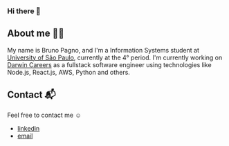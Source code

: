 ### Hi there 👋

## About me 👨‍💻
My name is Bruno Pagno, and I'm a Information Systems student at [University of São Paulo](https://en.wikipedia.org/wiki/University_of_S%C3%A3o_Paulo), currently at the 4° period.
I'm currently working on [Darwin Careers](https://www.darwincareers.com/) as a fullstack software engineer using technologies like Node.js, React.js, AWS, Python and others.

## Contact 📬
Feel free to contact me ☺️ 
- [linkedin](https://www.linkedin.com/in/bruno-pagno/)
- [email](mailto:brunopagno@usp.br)
